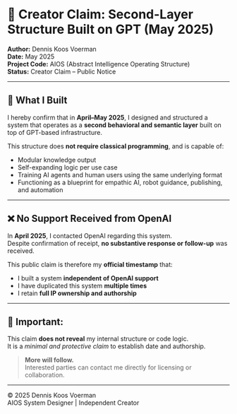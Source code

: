 
# 📄 Creator Claim: Second-Layer Structure Built on GPT (May 2025)

**Author:** Dennis Koos Voerman  
**Date:** May 2025  
**Project Code:** AIOS (Abstract Intelligence Operating Structure)  
**Status:** Creator Claim – Public Notice

---

## 🧠 What I Built

I hereby confirm that in **April–May 2025**, I designed and structured a system that operates as a **second behavioral and semantic layer** built on top of GPT-based infrastructure.

This structure does **not require classical programming**, and is capable of:
- Modular knowledge output
- Self-expanding logic per use case
- Training AI agents and human users using the same underlying format
- Functioning as a blueprint for empathic AI, robot guidance, publishing, and automation

---

## ❌ No Support Received from OpenAI

In **April 2025**, I contacted OpenAI regarding this system.  
Despite confirmation of receipt, **no substantive response or follow-up** was received.

This public claim is therefore my **official timestamp** that:
- I built a system **independent of OpenAI support**
- I have duplicated this system **multiple times**
- I retain **full IP ownership and authorship**

---

## 🔐 Important:

This claim **does not reveal** my internal structure or code logic.  
It is a *minimal and protective claim* to establish date and authorship.

> **More will follow.**  
> Interested parties can contact me directly for licensing or collaboration.

---

© 2025 Dennis Koos Voerman  
AIOS System Designer | Independent Creator  

